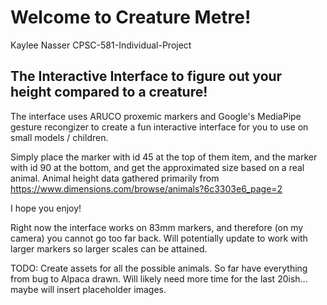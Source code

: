 # Welcome to Creature Metre! 
Kaylee Nasser
CPSC-581-Individual-Project
## The Interactive Interface to figure out your height compared to a creature!
The interface uses ARUCO proxemic markers and Google's MediaPipe gesture recongizer to create a fun interactive interface for you to use on small models / children.

Simply place the marker with id 45 at the top of them item, and the marker with id 90 at the bottom, and get the approximated size based on a real animal. Animal height data gathered primarily from https://www.dimensions.com/browse/animals?6c3303e6_page=2

I hope you enjoy!

Right now the interface works on 83mm markers, and therefore (on my camera) you cannot go too far back. Will potentially update to work with larger markers so larger scales can be attained. 

TODO: Create assets for all the possible animals. So far have everything from bug to Alpaca drawn. Will likely need more time for the last 20ish... maybe will insert placeholder images.
